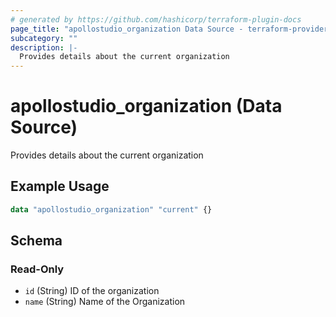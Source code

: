 ```yaml
---
# generated by https://github.com/hashicorp/terraform-plugin-docs
page_title: "apollostudio_organization Data Source - terraform-provider-apollo"
subcategory: ""
description: |-
  Provides details about the current organization
---
```


# apollostudio_organization (Data Source)

Provides details about the current organization

## Example Usage

```terraform
data "apollostudio_organization" "current" {}
```

<!-- schema generated by tfplugindocs -->
## Schema

### Read-Only

- `id` (String) ID of the organization
- `name` (String) Name of the Organization
